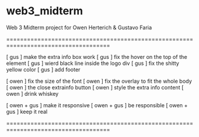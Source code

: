 web3_midterm
============

Web 3 Midterm project for Owen Herterich &amp; Gustavo Faria


====================================================================================

[ gus ] make the extra info box work
[ gus ] fix the hover on the top of the element
[ gus ] wierd black line inside the logo div
[ gus ] fix the shitty yellow color 
[ gus ] add footer

[ owen ] fix the size of the font
[ owen ] fix the overlay to fit the whole body
[ owen ] the close extrainfo button
[ owen ] style the extra info content
[ owen ] drink whiskey

[ owen + gus ] make it responsive
[ owen + gus ] be responsible
[ owen + gus ] keep it real

====================================================================================